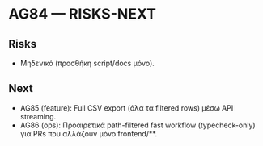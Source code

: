# AG84 — RISKS-NEXT

## Risks
- Μηδενικό (προσθήκη script/docs μόνο).

## Next
- AG85 (feature): Full CSV export (όλα τα filtered rows) μέσω API streaming.
- AG86 (ops): Προαιρετικά path-filtered fast workflow (typecheck-only) για PRs που αλλάζουν μόνο frontend/**.
